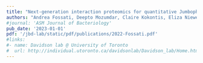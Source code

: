```yaml
---
title: "Next-generation interaction proteomics for quantitative Jumbophage-bacteria interaction mapping"
authors: "Andrea Fossati, Deepto Mozumdar, Claire Kokontis, Eliza Nieweglowska, Melissa Mendez, Adrian Pelin, Yuping Li, Baron Guo, Nevan J. Krogan, David A. Agard, Joseph Bondy-Denomy and Danielle L. Swaney"
#journal: 'ASM Journal of Bacteriology'
pub_date: '2023-01-01'
pdf: '/jbd-lab/static/pdf/publications/2022-Fossati.pdf'
#links:
#- name: Davidson lab @ University of Toronto
#  url: http://individual.utoronto.ca/davidsonlab/Davidson_lab/Home.html
---
```

